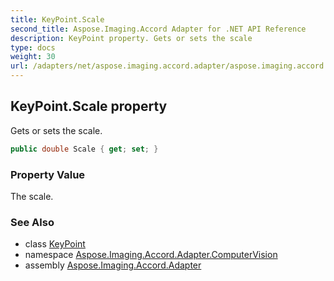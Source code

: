 ```yaml
---
title: KeyPoint.Scale
second_title: Aspose.Imaging.Accord Adapter for .NET API Reference
description: KeyPoint property. Gets or sets the scale
type: docs
weight: 30
url: /adapters/net/aspose.imaging.accord.adapter/aspose.imaging.accord.adapter.computervision/keypoint/scale/
---
```

## KeyPoint.Scale property

Gets or sets the scale.

```csharp
public double Scale { get; set; }
```

### Property Value

The scale.

### See Also

* class [KeyPoint](../)
* namespace [Aspose.Imaging.Accord.Adapter.ComputerVision](../../../aspose.imaging.accord.adapter.computervision/)
* assembly [Aspose.Imaging.Accord.Adapter](../../../)


